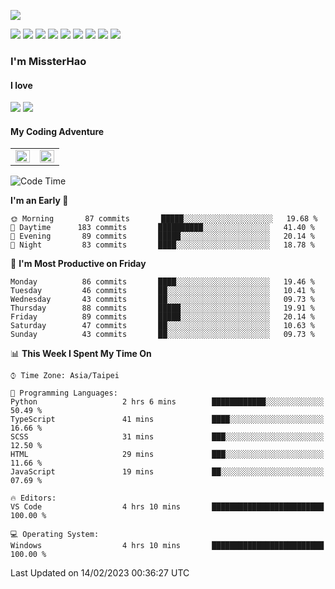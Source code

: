 ![](https://komarev.com/ghpvc/?username=MissterHao&color=ff69b4)

[![](https://img.shields.io/badge/Amazon%20AWS-%23232F3E?logo=amazon-aws&logoColor=white&style=for-the-badge)](https://aws.amazon.com/)
[![](https://img.shields.io/badge/Python-3776AB?style=for-the-badge&logo=python&logoColor=white)](https://www.djangoproject.com/)
[![](https://img.shields.io/badge/Django-092E20?style=for-the-badge&logo=django&logoColor=white)](https://www.python.org/)
[![](https://img.shields.io/badge/Rust-%23EB6400?style=for-the-badge&logo=rust&logoColor=white)](https://www.python.org/)
[![](https://img.shields.io/badge/Flask-23232F3E?style=for-the-badge&logo=flask&logoColor=white)](https://flask.palletsprojects.com/en/2.1.x/)
[![](https://img.shields.io/badge/go-%2300ADD8.svg?&style=for-the-badge&logo=go&logoColor=white)](https://golang.org/)
[![](https://img.shields.io/badge/javascript-%23F7DF1E.svg?&style=for-the-badge&logo=javascript&logoColor=black)](https://www.javascript.com/)
[![](https://img.shields.io/badge/mysql-%234479A1.svg?&style=for-the-badge&logo=mysql&logoColor=white)](https://www.mysql.com/)
[![](https://img.shields.io/badge/docker-%232496ED.svg?&style=for-the-badge&logo=docker&logoColor=white)](https://www.docker.com/)

### I'm MissterHao

#### I love  
![](https://img.shields.io/badge/Netflix-E50914?style=for-the-badge&logo=netflix&logoColor=white)
![](https://img.shields.io/badge/YouTube-FF0000?style=for-the-badge&logo=youtube&logoColor=white)

#### My Coding Adventure
<!-- Readme stats -->
<!-- https://github.com/anuraghazra/github-readme-stats -->
<table>
<tr>
    <td valign="top" width="50%">
    <img src="https://github-readme-stats.vercel.app/api?username=MissterHao&hide_border=true&show_icons=true&locale=en" align="left" style="width: 100%" />
    </td>
    <td valign="top" width="50%">
    <img src="https://github-readme-stats.vercel.app/api/top-langs?username=MissterHao&hide_border=true&show_icons=true&locale=en&layout=compact" align="left" style="width: 100%" />
    </td>
</tr>
</table>  


<!--START_SECTION:waka-->
![Code Time](http://img.shields.io/badge/Code%20Time-646%20hrs%2046%20mins-blue)

**I'm an Early 🐤** 

```text
🌞 Morning       87 commits       █████░░░░░░░░░░░░░░░░░░░░   19.68 % 
🌆 Daytime      183 commits       ██████████░░░░░░░░░░░░░░░   41.40 % 
🌃 Evening       89 commits       █████░░░░░░░░░░░░░░░░░░░░   20.14 % 
🌙 Night         83 commits       ████░░░░░░░░░░░░░░░░░░░░░   18.78 % 

```
📅 **I'm Most Productive on Friday** 

```text
Monday          86 commits       ████░░░░░░░░░░░░░░░░░░░░░   19.46 % 
Tuesday         46 commits       ██░░░░░░░░░░░░░░░░░░░░░░░   10.41 % 
Wednesday       43 commits       ██░░░░░░░░░░░░░░░░░░░░░░░   09.73 % 
Thursday        88 commits       █████░░░░░░░░░░░░░░░░░░░░   19.91 % 
Friday          89 commits       █████░░░░░░░░░░░░░░░░░░░░   20.14 % 
Saturday        47 commits       ██░░░░░░░░░░░░░░░░░░░░░░░   10.63 % 
Sunday          43 commits       ██░░░░░░░░░░░░░░░░░░░░░░░   09.73 % 

```


📊 **This Week I Spent My Time On** 

```text
⌚︎ Time Zone: Asia/Taipei

💬 Programming Languages: 
Python                   2 hrs 6 mins        ████████████░░░░░░░░░░░░░   50.49 % 
TypeScript               41 mins             ████░░░░░░░░░░░░░░░░░░░░░   16.66 % 
SCSS                     31 mins             ███░░░░░░░░░░░░░░░░░░░░░░   12.50 % 
HTML                     29 mins             ███░░░░░░░░░░░░░░░░░░░░░░   11.66 % 
JavaScript               19 mins             ██░░░░░░░░░░░░░░░░░░░░░░░   07.69 % 

🔥 Editors: 
VS Code                  4 hrs 10 mins       █████████████████████████   100.00 % 

💻 Operating System: 
Windows                  4 hrs 10 mins       █████████████████████████   100.00 % 

```


 Last Updated on 14/02/2023 00:36:27 UTC
<!--END_SECTION:waka-->

<!--
**MissterHao/MissterHao** is a ✨ _special_ ✨ repository because its `README.md` (this file) appears on your GitHub profile.

Here are some ideas to get you started:

- 🔭 I’m currently working on ...
- 🌱 I’m currently learning ...
- 👯 I’m looking to collaborate on ...
- 🤔 I’m looking for help with ...
- 💬 Ask me about ...
- 📫 How to reach me: ...
- 😄 Pronouns: ...
- ⚡ Fun fact: ...
-->
